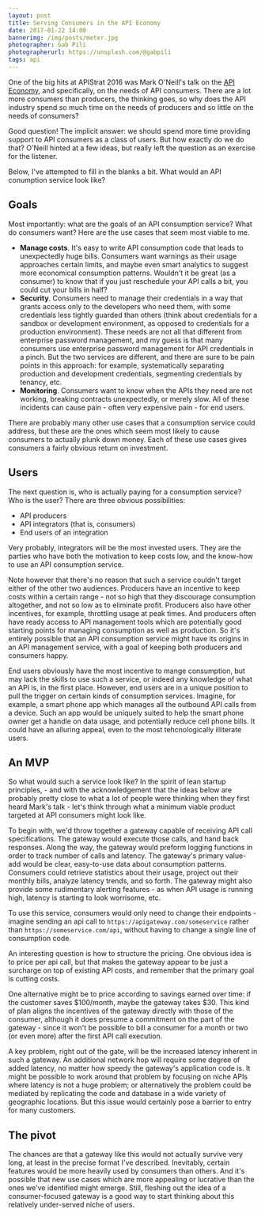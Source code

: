 ```yaml
---
layout: post
title: Serving Consumers in the API Economy
date: 2017-01-22 14:00
bannerimg: /img/posts/meter.jpg
photographer: Gab Pili
photographerurl: https://unsplash.com/@gabpili
tags: api
---
```


One of the big hits at APIStrat 2016 was Mark O'Neill's talk on the [API Economy](https://boston2016.apistrat.com/speakers/mark-oneill), and specifically, on the needs of API consumers. There are a lot more consumers than producers, the thinking goes, so why does the API industry spend so much time on the needs of producers and so little on the needs of consumers?

Good question! The implicit answer: we should spend more time providing support to API consumers as a class of users. But how exactly do we do that? O'Neill hinted at a few ideas, but really left the question as an exercise for the listener.

Below, I've attempted to fill in the blanks a bit. What would an API conumption service look like?

## Goals
Most importantly: what are the goals of an API consumption service? What do consumers want? Here are the use cases that seem most viable to me.

* **Manage costs**. It's easy to write API consumption code that leads to unexpectedly huge bills. Consumers want warnings as their usage approaches certain limits, and maybe even smart analytics to suggest more economical consumption patterns. Wouldn't it be great (as a consumer) to know that if you just reschedule your API calls a bit, you could cut your bills in half?
* **Security**. Consumers need to manage their credentials in a way that grants access only to the developers who need them, with some credentials less tightly guarded than others (think about credentials for a sandbox or development environment, as opposed to credentials for a production environment). These needs are not all that different from enterprise password management, and my guess is that many consumers use enterprise password management for API credentials in a pinch. But the two services are different, and there are sure to be pain points in this approach: for example, systematically separating production and development credentials, segmenting credentials by tenancy, etc. 
* **Monitoring**. Consumers want to know when the APIs they need are not working, breaking contracts unexpectedly, or merely slow. All of these incidents can cause pain - often very expensive pain - for end users.

There are probably many other use cases that a consumption service could address, but these are the ones which seem most likely to cause consumers to actually plunk down money. Each of these use cases gives consumers a fairly obvious return on investment.

## Users

The next question is, who is actually paying for a consumption service? Who is the user? There are three obvious possibilities:

* API producers
* API integrators (that is, consumers)
* End users of an integration

Very probably, integrators will be the most invested users. They are the parties who have both the motivation to keep costs low, and the know-how to use an API consumption service.

Note however that there's no reason that such a service couldn't target either of the other two audiences. Producers have an incentive to keep costs within a certain range - not so high that they discourage consumption altogether, and not so low as to eliminate profit. Producers also have other incentives, for example, throttling usage at peak times. And producers often have ready access to API management tools which are potentially good starting points for managing consumption as well as production. So it's entirely possible that an API consumption service might have its origins in an API management service, with a goal of keeping both producers and consumers happy.

End users obviously have the most incentive to mange consumption, but may lack the skills to use such a service, or indeed any knowledge of what an API is, in the first place. However, end users are in a unique position to pull the trigger on certain kinds of consumption services. Imagine, for example, a smart phone app which manages all the outbound API calls from a device. Such an app would be uniquely suited to help the smart phone owner get a handle on data usage, and potentially reduce cell phone bills. It could have an alluring appeal, even to the most tehcnologically illiterate users.

## An MVP

So what would such a service look like? In the spirit of lean startup principles, - and with the acknowledgement that the ideas below are probably pretty close to what a lot of people were thinking when they first heard Mark's talk - let's think through what a minimum viable product targeted at API consumers might look like.

To begin with, we'd throw together a gateway capable of receiving API call specifications. The gateway would execute those calls, and hand back responses. Along the way, the gateway would preform logging functions in order to track number of calls and latency. The gateway's primary value-add would be clear, easy-to-use data about consumption patterns. Consumers could retrieve statistics about their usage, project out their monthly bills, analyze latency trends, and so forth. The gateway might also provide some rudimentary alerting features - as when API usage is running high, latency is starting to look worrisome, etc.

To use this service, consumers would only need to change their endpoints - imagine sending an api call to `https://apigateway.com/someservice` rather than `https://someservice.com/api`, without having to change a single line of consumption code.

An interesting question is how to structure the pricing. One obvious idea is to price per api call, but that makes the gateway appear to be just a surcharge on top of existing API costs, and remember that the primary goal is cutting costs.

One alternative might be to price according to savings earned over time: if the customer saves $100/month, maybe the gateway takes $30. This kind of plan aligns the incentives of the gateway directly with those of the consumer, although it does presume a commitment on the part of the gateway - since it won't be possible to bill a consumer for a month or two (or even more) after the first API call execution.

A key problem, right out of the gate, will be the increased latency inherent in such a gateway. An additional network hop will require some degree of added latency, no matter how speedy the gateway's application code is. It might be possible to work around that problem by focusing on niche APIs where latency is not a huge problem; or alternatively the problem could be mediated by replicating the code and database in a wide variety of geographic locations. But  this issue would certainly pose a barrier to entry for many customers.

## The pivot

The chances are that a gateway like this would not actually survive very long, at least in the precise format I've described. Inevitably, certain features would be more heavily used by consumers than others. And it's possible that new use cases which are more appealing or lucrative than the ones we've identified might emerge. Still, fleshing out the idea of a consumer-focused gateway is a good way to start thinking about this relatively under-served niche of users.
